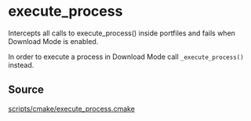 # execute_process

Intercepts all calls to execute_process() inside portfiles and fails when Download Mode
is enabled.

In order to execute a process in Download Mode call `_execute_process()` instead.


## Source
[scripts/cmake/execute_process.cmake](https://github.com/Microsoft/vcpkg/blob/master/scripts/cmake/execute_process.cmake)
